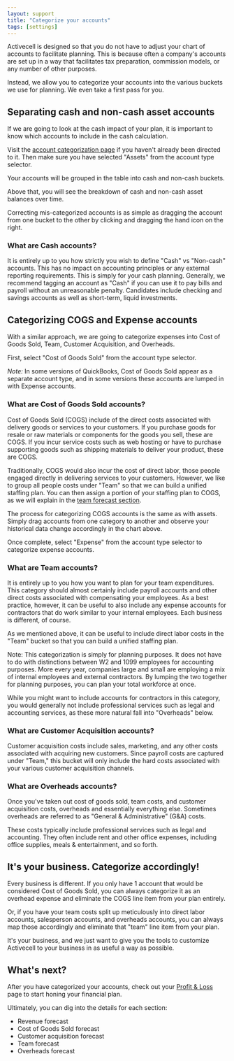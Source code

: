 ```yaml
---
layout: support
title: "Categorize your accounts"
tags: [settings]
---
```


Activecell is designed so that you do not have to adjust your chart of accounts to facilitate planning. This is because often a company's accounts are set up in a way that facilitates tax preparation, commission models, or any number of other purposes.

Instead, we allow you to categorize your accounts into the various buckets we use for planning. We even take a first pass for you.

## Separating cash and non-cash asset accounts

If we are going to look at the cash impact of your plan, it is important to know which accounts to include in the cash calculation.

Visit the [account categorization page](http://launchpad.activecell.com/#settings/accounts) if you haven't already been directed to it. Then make sure you have selected "Assets" from the account type selector.

<!-- screenshot -->

Your accounts will be grouped in the table into cash and non-cash buckets.

<!-- screenshot -->

Above that, you will see the breakdown of cash and non-cash asset balances over time.

Correcting mis-categorized accounts is as simple as dragging the account from one bucket to the other by clicking and dragging the hand icon on the right.

<!-- screenshot -->

### What are Cash accounts?

It is entirely up to you how strictly you wish to define "Cash" vs "Non-cash" accounts. This has no impact on accounting principles or any external reporting requirements. This is simply for your cash planning. Generally, we recommend tagging an account as "Cash" if you can use it to pay bills and payroll without an unreasonable penalty. Candidates include checking and savings accounts as well as short-term, liquid investments.

## Categorizing COGS and Expense accounts

With a similar approach, we are going to categorize expenses into Cost of Goods Sold, Team, Customer Acquisition, and Overheads.

First, select "Cost of Goods Sold" from the account type selector.

<!-- screenshot -->

_Note:_ In some versions of QuickBooks, Cost of Goods Sold appear as a separate account type, and in some versions these accounts are lumped in with Expense accounts.

### What are Cost of Goods Sold accounts?

Cost of Goods Sold (COGS) include of the direct costs associated with delivery goods or services to your customers. If you purchase goods for resale or raw materials or components for the goods you sell, these are COGS. If you incur service costs such as web hosting or have to purchase supporting goods such as shipping materials to deliver your product, these are COGS.

Traditionally, COGS would also incur the cost of direct labor, those people engaged directly in delivering services to your customers. However, we like to group all people costs under "Team" so that we can build a unified staffing plan. You can then assign a portion of your staffing plan to COGS, as we will explain in the [team forecast section](http://launchpad.activecell.com).

The process for categorizing COGS accounts is the same as with assets. Simply drag accounts from one category to another and observe your historical data change accordingly in the chart above.

Once complete, select "Expense" from the account type selector to categorize expense accounts.

<!-- screenshot -->

### What are Team accounts?

It is entirely up to you how you want to plan for your team expenditures. This category should almost certainly include payroll accounts and other direct costs associated with compensating your employees. As a best practice, however, it can be useful to also include any expense accounts for contractors that do work similar to your internal employees. Each business is different, of course.

As we mentioned above, it can be useful to include direct labor costs in the "Team" bucket so that you can build a unified staffing plan.

Note: This categorization is simply for planning purposes. It does not have to do with distinctions between W2 and 1099 employees for accounting purposes. More every year, companies large and small are employing a mix of internal employees and external contractors. By lumping the two together for planning purposes, you can plan your total workforce at once.

While you might want to include accounts for contractors in this category, you would generally not include professional services such as legal and accounting services, as these more natural fall into "Overheads" below.

### What are Customer Acquisition accounts?

Customer acquisition costs include sales, marketing, and any other costs associated with acquiring new customers. Since payroll costs are captured under "Team," this bucket will only include the hard costs associated with your various customer acquisition channels.

### What are Overheads accounts?

Once you've taken out cost of goods sold, team costs, and customer acquisition costs, overheads and essentially everything else. Sometimes overheads are referred to as "General & Administrative" (G&A) costs.

These costs typically include professional services such as legal and accounting. They often include rent and other office expenses, including office supplies, meals & entertainment, and so forth.

## It's your business. Categorize accordingly!

Every business is different. If you only have 1 account that would be considered Cost of Goods Sold, you can always categorize it as an overhead expense and eliminate the COGS line item from your plan entirely.

Or, if you have your team costs split up meticulously into direct labor accounts, salesperson accounts, and overheads accounts, you can always map those accordingly and eliminate that "team" line item from your plan.

It's your business, and we just want to give you the tools to customize Activecell to your business in as useful a way as possible.

## What's next?

After you have categorized your accounts, check out your [Profit & Loss](http://launchpad.activecell.com) page to start honing your financial plan.

Ultimately, you can dig into the details for each section:

* Revenue forecast
* Cost of Goods Sold forecast
* Customer acquisition forecast
* Team forecast
* Overheads forecast

